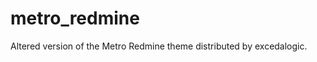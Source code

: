 metro_redmine
=============

Altered version of the Metro Redmine theme distributed by excedalogic.
